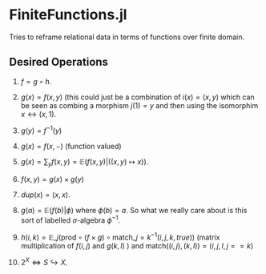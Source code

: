 # FiniteFunctions.jl

Tries to reframe relational data in terms of functions over finite domain.

## Desired Operations

1. $f = g \circ h$.

2. $g(x) = f(x, y)$ (this could just be a combination of $i(x) = (x, y)$ which can be seen as combing a morphism $j(1) = y$ and then using the isomorphim $x \leftrightarrow (x, 1)$.

3. $g(y) = f^{-1}(y)$

4. $g(x) = f(x, -)$ (function valued)

5. $g(x) = \sum_y f(x, y) = \mathbb{E}(f(x, y) | ((x, y) \mapsto x))$.

6. $f(x, y) = g(x) \times g(y)$

7. $dup(x) = (x, x)$.

8. $g(a) = \mathbb{E}(f(b) | \phi)$ where $\phi(b) = a$. So what we really care about is this sort of labelled $\sigma$-algebra $\phi^{-1}$.

9. $h(i, k) = \mathbb{E}\_j(\mathrm{prod} \circ (f \times g) \circ \mathrm{match}\_{j=k}^{-1}(i, j, k, true))$
(matrix multiplication of $f(i, j)$ and $g(k, l)$ ) and $\mathrm{match}((i, j), (k, l)) = (i, j, l, j==k)$

10. $2^X \Leftrightarrow S \hookrightarrow X$.

